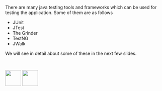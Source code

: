 

<p>There are many java testing tools and frameworks which can be used for testing the application. Some of them are as follows</p>

- JUnit
- JTest
- The Grinder
- TestNG
- JWalk

<p>We will see in detail about some of these in the next few slides.</p>

<br>

[<img src="https://cloud.githubusercontent.com/assets/14101008/10718970/e8253ecc-7b43-11e5-8fcb-af3acab64686.png" width="50" height="50"></img>](https://github.com/hariniiyer/CSCI-5828_Presentation2_Testing-Frameworks/blob/master/hybrid2.md)
[<img src="https://cloud.githubusercontent.com/assets/14101008/10718969/e5b6db32-7b43-11e5-886a-b848ca79f105.png" width="50" height="50"></img>](https://github.com/hariniiyer/CSCI-5828_Presentation2_Testing-Frameworks/blob/master/hybrid4.md)
